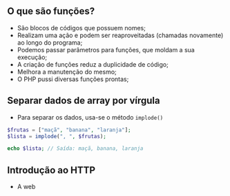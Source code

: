 ## O que são funções?

- São blocos de códigos que possuem nomes;
- Realizam uma ação e podem ser reaproveitadas (chamadas novamente) ao longo do programa;
- Podemos passar parâmetros para funções, que moldam a sua execução;
- A criação de funções reduz a duplicidade de código;
- Melhora a manutenção do mesmo;
- O PHP pussi diversas funções prontas;

## Separar dados de array por vírgula

- Para separar os dados, usa-se o método `implode()`
```php
$frutas = ["maçã", "banana", "laranja"];
$lista = implode(", ", $frutas);

echo $lista; // Saída: maçã, banana, laranja
```

## Introdução ao HTTP
- A web 